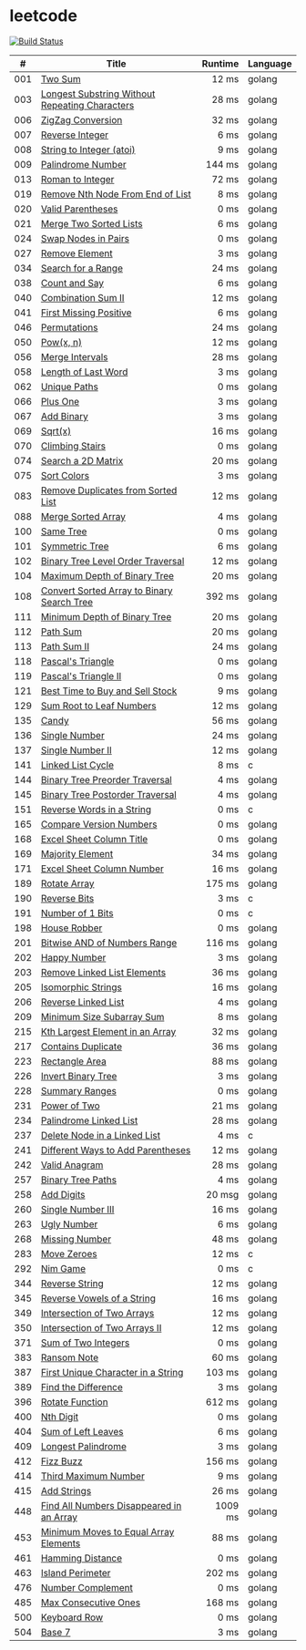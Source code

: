 # leetcode

[![Build Status](https://travis-ci.org/4396/leetcode.svg?branch=master)](https://travis-ci.org/4396/leetcode)


\#     | Title  | Runtime | Language
------ | ------ | ------: | ------
001 | [Two Sum][001] | 12 ms | golang
003 | [Longest Substring Without Repeating Characters][003] | 28 ms | golang
006 | [ZigZag Conversion][006] | 32 ms | golang
007 | [Reverse Integer][007] | 6 ms | golang
008 | [String to Integer (atoi)][008] | 9 ms | golang
009 | [Palindrome Number][009] | 144 ms | golang
013 | [Roman to Integer][013] | 72 ms | golang
019 | [Remove Nth Node From End of List][019] | 8 ms | golang
020 | [Valid Parentheses][020] | 0 ms | golang
021 | [Merge Two Sorted Lists][021] | 6 ms | golang
024 | [Swap Nodes in Pairs][024] | 0 ms | golang
027 | [Remove Element][027] | 3 ms | golang
034 | [Search for a Range][034] | 24 ms | golang
038 | [Count and Say][038] | 6 ms | golang
040 | [Combination Sum II][040] | 12 ms | golang
041 | [First Missing Positive][041] | 6 ms | golang
046 | [Permutations][046] | 24 ms | golang
050 | [Pow(x, n)][050] | 12 ms | golang
056 | [Merge Intervals][056] | 28 ms | golang
058 | [Length of Last Word][058] | 3 ms | golang
062 | [Unique Paths][062] | 0 ms | golang
066 | [Plus One][066] | 3 ms | golang
067 | [Add Binary][067] | 3 ms | golang
069 | [Sqrt(x)][069] | 16 ms | golang
070 | [Climbing Stairs][070] | 0 ms | golang
074 | [Search a 2D Matrix][074] | 20 ms | golang
075 | [Sort Colors][075] | 3 ms | golang
083 | [Remove Duplicates from Sorted List][083] | 12 ms | golang
088 | [Merge Sorted Array][088] | 4 ms | golang
100 | [Same Tree][100] | 0 ms | golang
101 | [Symmetric Tree][101] | 6 ms | golang
102 | [Binary Tree Level Order Traversal][102] | 12 ms | golang
104 | [Maximum Depth of Binary Tree][104] | 20 ms | golang
108 | [Convert Sorted Array to Binary Search Tree][108] | 392 ms | golang
111 | [Minimum Depth of Binary Tree][111] | 20 ms | golang
112 | [Path Sum][112] | 20 ms | golang
113 | [Path Sum II][113] | 24 ms | golang
118 | [Pascal's Triangle][118] | 0 ms | golang
119 | [Pascal's Triangle II][119] | 0 ms | golang
121 | [Best Time to Buy and Sell Stock][121] | 9 ms | golang
129 | [Sum Root to Leaf Numbers][129] | 12 ms | golang
135 | [Candy][135] | 56 ms | golang
136 | [Single Number][136] | 24 ms | golang
137 | [Single Number II][137] | 12 ms | golang
141 | [Linked List Cycle][141] | 8 ms | c
144 | [Binary Tree Preorder Traversal][144] | 4 ms | golang
145 | [Binary Tree Postorder Traversal][145] | 4 ms | golang
151 | [Reverse Words in a String][151] | 0 ms | c
165 | [Compare Version Numbers][165] | 0 ms | golang
168 | [Excel Sheet Column Title][168] | 0 ms | golang
169 | [Majority Element][169] | 34 ms | golang
171 | [Excel Sheet Column Number][171] | 16 ms | golang
189 | [Rotate Array][189] | 175 ms | golang
190 | [Reverse Bits][190] | 3 ms | c
191 | [Number of 1 Bits][191] | 0 ms | c
198 | [House Robber][198] | 0 ms | golang
201 | [Bitwise AND of Numbers Range][201] | 116 ms | golang
202 | [Happy Number][202] | 3 ms | golang
203 | [Remove Linked List Elements][203] | 36 ms | golang
205 | [Isomorphic Strings][205] | 16 ms | golang
206 | [Reverse Linked List][206] | 4 ms | golang
209 | [Minimum Size Subarray Sum][209] | 8 ms | golang
215 | [Kth Largest Element in an Array][215] | 32 ms | golang
217 | [Contains Duplicate][217] | 36 ms | golang
223 | [Rectangle Area][223] | 88 ms | golang
226 | [Invert Binary Tree][226] | 3 ms | golang
228 | [Summary Ranges][228] | 0 ms | golang
231 | [Power of Two][231] | 21 ms | golang
234 | [Palindrome Linked List][234] | 28 ms | golang
237 | [Delete Node in a Linked List][237] | 4 ms | c
241 | [Different Ways to Add Parentheses][241] | 12 ms | golang
242 | [Valid Anagram][242] | 28 ms | golang
257 | [Binary Tree Paths][257] | 4 ms | golang
258 | [Add Digits][258] | 20 msg | golang
260 | [Single Number III][260] | 16 ms | golang
263 | [Ugly Number][263] | 6 ms | golang
268 | [Missing Number][268] | 48 ms | golang
283 | [Move Zeroes][283] | 12 ms | c
292 | [Nim Game][292] | 0 ms | c
344 | [Reverse String][344] | 12 ms | golang
345 | [Reverse Vowels of a String][345] | 16 ms | golang
349 | [Intersection of Two Arrays][349] | 12 ms | golang
350 | [Intersection of Two Arrays II][350] | 12 ms | golang
371 | [Sum of Two Integers][371] | 0 ms | golang
383 | [Ransom Note][383] | 60 ms | golang
387 | [First Unique Character in a String][387] | 103 ms | golang
389 | [Find the Difference][389] | 3 ms | golang
396 | [Rotate Function][396] | 612 ms | golang
400 | [Nth Digit][400] | 0 ms | golang
404 | [Sum of Left Leaves][404] | 6 ms | golang
409 | [Longest Palindrome][409] | 3 ms | golang
412 | [Fizz Buzz][412] | 156 ms | golang
414 | [Third Maximum Number][414] | 9 ms | golang
415 | [Add Strings][415] | 26 ms | golang
448 | [Find All Numbers Disappeared in an Array][448] | 1009 ms | golang
453 | [Minimum Moves to Equal Array Elements][453] | 88 ms | golang
461 | [Hamming Distance][461] | 0 ms | golang
463 | [Island Perimeter][463] | 202 ms | golang
476 | [Number Complement][476] | 0 ms | golang
485 | [Max Consecutive Ones][485] | 168 ms | golang
500 | [Keyboard Row][500] | 0 ms | golang
504 | [Base 7][504] | 3 ms | golang

[001]: ./leetcode/001.two-sum.go
[003]: ./leetcode/003.longest-substring-without-repeating-characters.go
[006]: ./leetcode/006.zigzag-conversion.go
[007]: ./leetcode/007.reverse-integer.go
[008]: ./leetcode/008.string-to-integer-atoi.go
[009]: ./leetcode/009.palindrome-number.go
[013]: ./leetcode/013.roman-to-integer.go
[019]: ./leetcode/019.remove-nth-node-from-end-of-list.go
[020]: ./leetcode/020.valid-parentheses.go
[021]: ./leetcode/021.merge-two-sorted-lists.go
[024]: ./leetcode/024.swap-nodes-in-pairs.go
[027]: ./leetcode/027.remove-element.go
[034]: ./leetcode/034.search-for-a-range.go
[038]: ./leetcode/038.count-and-say.go
[040]: ./leetcode/040.combination-sum-ii.go
[041]: ./leetcode/041.first-missing-positive.go
[046]: ./leetcode/046.permutations.go
[050]: ./leetcode/050.powx-n.go
[056]: ./leetcode/056.merge-intervals.go
[058]: ./leetcode/058.length-of-last-word.go
[062]: ./leetcode/062.unique-paths.go
[066]: ./leetcode/066.plus-one.go
[067]: ./leetcode/067.add-binary.go
[069]: ./leetcode/069.sqrtxz.go
[070]: ./leetcode/070.climbing-stairs.go
[074]: ./leetcode/074.search-a-2d-matrix.go
[075]: ./leetcode/075.sort-colors.go
[083]: ./leetcode/083.remove-duplicates-from-sorted-list.go
[088]: ./leetcode/088.merge-sorted-array.go
[100]: ./leetcode/100.same-tree.go
[101]: ./leetcode/101.symmetric-tree.go
[102]: ./leetcode/102.binary-tree-level-order-traversal.go
[104]: ./leetcode/104.maximum-depth-of-binary-tree.go
[108]: ./leetcode/108.convert-sorted-array-to-binary-search-tree.go
[101]: ./leetcode/101.symmetric-tree.go
[111]: ./leetcode/111.minimum-depth-of-binary-tree.go
[112]: ./leetcode/112.path-sum.go
[113]: ./leetcode/113.path-sum-ii.go
[118]: ./leetcode/118.pascals-triangle.go
[119]: ./leetcode/119.pascals-triangle-ii.go
[121]: ./leetcode/121.best-time-to-buy-and-sell-stock.go
[129]: ./leetcode/129.sum-root-to-leaf-numbers.go
[135]: ./leetcode/135.candy.go
[136]: ./leetcode/136.single-number.go
[137]: ./leetcode/137.single-number-ii.go
[141]: ./leetcode/141.linked-list-cycle.go
[144]: ./leetcode/144.binary-tree-preorder-traversal.go
[145]: ./leetcode/145.binary-tree-postorder-traversal.go
[151]: ./leetcode/151.reverse-words-in-a-string.go
[165]: ./leetcode/165.compare-version-numbers.go
[168]: ./leetcode/168.excel-sheet-column-title.go
[169]: ./leetcode/169.majority-element.go
[171]: ./leetcode/171.excel-sheet-column-number.go
[189]: ./leetcode/189.rotate-array.go
[190]: ./leetcode/190.reverse-bits.go
[191]: ./leetcode/191.number-of-1-bits.go
[198]: ./leetcode/198.house-robber.go
[201]: ./leetcode/201.bitwise-and-of-numbers-range.go
[202]: ./leetcode/202.happy-number.go
[203]: ./leetcode/203.remove-linked-list-elements.go
[205]: ./leetcode/205.isomorphic-strings.go
[206]: ./leetcode/206.reverse-linked-list.go
[209]: ./leetcode/209.minimum-size-subarray-sum.go
[215]: ./leetcode/215.kth-largest-element-in-an-array.go
[217]: ./leetcode/217.contains-duplicate.go
[223]: ./leetcode/223.rectangle-area.go
[226]: ./leetcode/226.invert-binary-tree.go
[228]: ./leetcode/228.summary-ranges.go
[231]: ./leetcode/231.power-of-two.go
[234]: ./leetcode/234.palindrome-linked-list.go
[237]: ./leetcode/237.delete-node-in-a-linked-list.go
[241]: ./leetcode/241.different-ways-to-add-parentheses.go
[242]: ./leetcode/242.valid-anagram.go
[257]: ./leetcode/257.binary-tree-paths.go
[258]: ./leetcode/258.add-digits.go
[260]: ./leetcode/260.single-number-iii.go
[263]: ./leetcode/263.ugly-number.go
[268]: ./leetcode/268.missing-number.go
[283]: ./leetcode/283.move-zeroes.go
[292]: ./leetcode/292.nim-game.go
[344]: ./leetcode/344.reverse-string.go
[345]: ./leetcode/345.reverse-vowels-of-a-string.go
[349]: ./leetcode/349.intersection-of-two-arrays.go
[350]: ./leetcode/350.intersection-of-two-arrays-ii.go
[371]: ./leetcode/371.sum-of-two-integers.go
[383]: ./leetcode/383.ransom-note.go
[387]: ./leetcode/387.first-unique-character-in-a-string.go
[389]: ./leetcode/389.find-the-difference.go
[396]: ./leetcode/396.rotate-function.go
[400]: ./leetcode/400.nth-digit.go
[404]: ./leetcode/404.sum-of-left-leaves.go
[409]: ./leetcode/409.longest-palindrome.go
[412]: ./leetcode/412.fizz-buzz.go
[414]: ./leetcode/414.third-maximum-number.go
[415]: ./leetcode/415.add-strings.go
[448]: ./leetcode/448.find-all-numbers-disappeared-in-an-array.go
[453]: ./leetcode/453.minimum-moves-to-equal-array-elements.go
[461]: ./leetcode/461.hamming-distance.go
[463]: ./leetcode/463.island-perimeter.go
[476]: ./leetcode/476.number-complement.go
[485]: ./leetcode/485.max-consecutive-ones.go
[500]: ./leetcode/500.keyboard-row.go
[504]: ./leetcode/504.base-7.go
